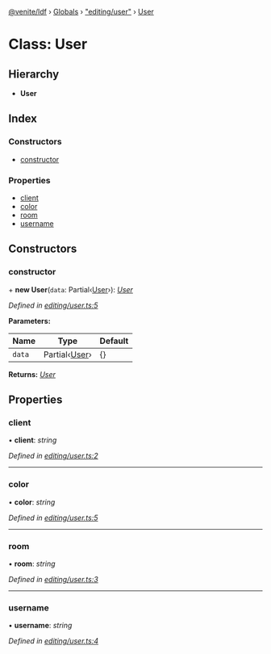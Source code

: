 [@venite/ldf](../README.md) › [Globals](../globals.md) › ["editing/user"](../modules/_editing_user_.md) › [User](_editing_user_.user.md)

# Class: User

## Hierarchy

* **User**

## Index

### Constructors

* [constructor](_editing_user_.user.md#constructor)

### Properties

* [client](_editing_user_.user.md#client)
* [color](_editing_user_.user.md#color)
* [room](_editing_user_.user.md#room)
* [username](_editing_user_.user.md#username)

## Constructors

###  constructor

\+ **new User**(`data`: Partial‹[User](_editing_user_.user.md)›): *[User](_editing_user_.user.md)*

*Defined in [editing/user.ts:5](https://github.com/gbj/venite/blob/f982f6c/ldf/src/editing/user.ts#L5)*

**Parameters:**

Name | Type | Default |
------ | ------ | ------ |
`data` | Partial‹[User](_editing_user_.user.md)› | {} |

**Returns:** *[User](_editing_user_.user.md)*

## Properties

###  client

• **client**: *string*

*Defined in [editing/user.ts:2](https://github.com/gbj/venite/blob/f982f6c/ldf/src/editing/user.ts#L2)*

___

###  color

• **color**: *string*

*Defined in [editing/user.ts:5](https://github.com/gbj/venite/blob/f982f6c/ldf/src/editing/user.ts#L5)*

___

###  room

• **room**: *string*

*Defined in [editing/user.ts:3](https://github.com/gbj/venite/blob/f982f6c/ldf/src/editing/user.ts#L3)*

___

###  username

• **username**: *string*

*Defined in [editing/user.ts:4](https://github.com/gbj/venite/blob/f982f6c/ldf/src/editing/user.ts#L4)*
